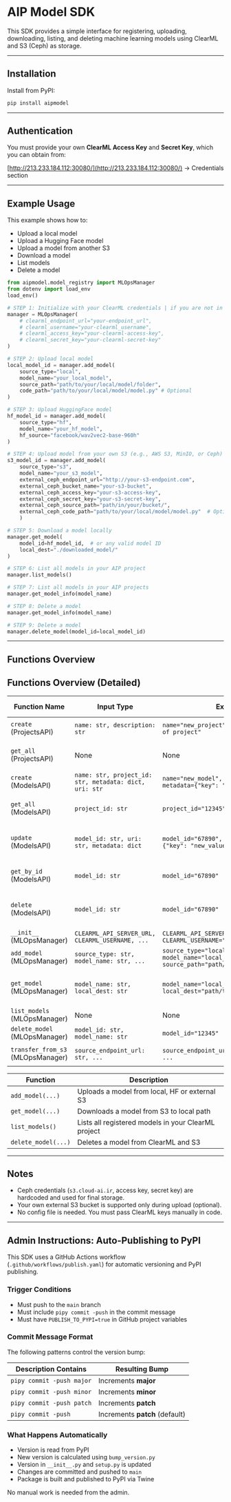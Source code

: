# AIP Model SDK

This SDK provides a simple interface for registering, uploading, downloading, listing, and deleting machine learning models using ClearML and S3 (Ceph) as storage.

---

## Installation

Install from PyPI:

```bash
pip install aipmodel
```

---

## Authentication

You must provide your own **ClearML Access Key** and **Secret Key**, which you can obtain from:

[http://213.233.184.112:30080/](http://213.233.184.112:30080/) → Credentials section

---

## Example Usage

This example shows how to:

- Upload a local model
- Upload a Hugging Face model
- Upload a model from another S3
- Download a model
- List models
- Delete a model

```python
from aipmodel.model_registry import MLOpsManager
from dotenv import load_env
load_env()

# STEP 1: Initialize with your ClearML credentials | if you are not in Cluster, fill out variables
manager = MLOpsManager(
    # clearml_endpoint_url="your-endpoint_url",
    # clearml_username="your-clearml_username",
    # clearml_access_key="your-clearml-access-key",
    # clearml_secret_key="your-clearml-secret-key"
)

# STEP 2: Upload local model
local_model_id = manager.add_model(
    source_type="local",
    model_name="your_local_model",
    source_path="path/to/your/local/model/folder",
    code_path="path/to/your/local/model/model.py" # Optional
)

# STEP 3: Upload HuggingFace model
hf_model_id = manager.add_model(
    source_type="hf",
    model_name="your_hf_model",
    hf_source="facebook/wav2vec2-base-960h"   
)

# STEP 4: Upload model from your own S3 (e.g., AWS S3, MinIO, or Ceph)
s3_model_id = manager.add_model(
    source_type="s3",
    model_name="your_s3_model",
    external_ceph_endpoint_url="http://your-s3-endpoint.com",
    external_ceph_bucket_name="your-s3-bucket",
    external_ceph_access_key="your-s3-access-key",
    external_ceph_secret_key="your-s3-secret-key",
    external_ceph_source_path="path/in/your/bucket/",
    external_ceph_code_path="path/to/your/local/model/model.py"  # Optional
    )  

# STEP 5: Download a model locally
manager.get_model(
    model_id=hf_model_id,  # or any valid model ID
    local_dest="./downloaded_model/"
)

# STEP 6: List all models in your AIP project
manager.list_models()

# STEP 7: List all models in your AIP projects
manager.get_model_info(model_name) 

# STEP 8: Delete a model
manager.get_model_info(model_name)

# STEP 9: Delete a model
manager.delete_model(model_id=local_model_id)
```

---

## Functions Overview
## Functions Overview (Detailed)

| Function Name           | Input Type                                           | Example Input                                                                  | Output Type         | Example Output                                           | Terminal Output                                                                 |
|-------------------------|------------------------------------------------------|---------------------------------------------------------------------------------|---------------------|---------------------------------------------------------|---------------------------------------------------------------------------------|
| `create` (ProjectsAPI)   | `name: str, description: str`                        | `name="new_project", description="description of project"`                      | dict                | `{"id": "12345", "name": "new_project"}`                 | `[INFO] Created project 'new_project' with ID '12345'`                        |
| `get_all` (ProjectsAPI)  | None                                                 | None                                                                            | list                | `[{"id": "12345", "name": "new_project"}]`               | `[INFO] Retrieved all projects from ClearML`                                   |
| `create` (ModelsAPI)     | `name: str, project_id: str, metadata: dict, uri: str` | `name="new_model", project_id="12345", metadata={"key": "value"}, uri="uri"`   | dict                | `{"id": "67890", "name": "new_model"}`                   | `[INFO] Created model 'new_model' with ID '67890'`                             |
| `get_all` (ModelsAPI)    | `project_id: str`                                    | `project_id="12345"`                                                           | list                | `[{"id": "67890", "name": "new_model"}]`                 | `[INFO] Retrieved all models from ClearML project '12345'`                     |
| `update` (ModelsAPI)     | `model_id: str, uri: str, metadata: dict`             | `model_id="67890", uri="new_uri", metadata={"key": "new_value"}`               | dict                | `{"id": "67890", "uri": "new_uri", "metadata": {...}}`   | `[INFO] Updated model '67890' with new URI and metadata`                      |
| `get_by_id` (ModelsAPI)  | `model_id: str`                                      | `model_id="67890"`                                                             | dict                | `{"id": "67890", "name": "new_model", "uri": "uri"}`     | `[INFO] Retrieved model '67890' from ClearML`                                 |
| `delete` (ModelsAPI)     | `model_id: str`                                      | `model_id="67890"`                                                             | dict                | `{"status": "success", "message": "Model deleted"}`     | `[INFO] Deleted model '67890' from ClearML`                                   |
| `__init__` (MLOpsManager) | `CLEARML_API_SERVER_URL, CLEARML_USERNAME, ...`      | `CLEARML_API_SERVER_URL="url", CLEARML_USERNAME="user", ...`                    | None                | None                                                    | `[INFO] Initialized MLOpsManager`                                              |
| `add_model` (MLOpsManager) | `source_type: str, model_name: str, ...`             | `source_type="local", model_name="local_model", source_path="path/to/model"`   | str                 | `"model_id"`                                             | `[INFO] Model 'local_model' added successfully`                                |
| `get_model` (MLOpsManager) | `model_name: str, local_dest: str`                   | `model_name="local_model", local_dest="path/to/destination"`                   | dict                | `{"id": "12345", "name": "local_model"}`                 | `[INFO] Model 'local_model' downloaded successfully to 'path/to/destination'` |
| `list_models` (MLOpsManager) | None                                               | None                                                                            | list                | `[("model_name", "model_id")]`                           | `[INFO] Listing all models in project`                                          |
| `delete_model` (MLOpsManager) | `model_id: str, model_name: str`                    | `model_id="12345"`                                                             | None                | None                                                    | `[INFO] Model '12345' deleted successfully`                                    |
| `transfer_from_s3` (MLOpsManager) | `source_endpoint_url: str, ...`                   | `source_endpoint_url="http://s3.example.com", ...`                              | bool                | `True`                                                   | `[INFO] Transferred model from S3 successfully`                                |


| Function            | Description                                         |
| ------------------- | --------------------------------------------------- |
| `add_model(...)`    | Uploads a model from local, HF or external S3       |
| `get_model(...)`    | Downloads a model from S3 to local path             |
| `list_models()`     | Lists all registered models in your ClearML project |
| `delete_model(...)` | Deletes a model from ClearML and S3                 |

---

## Notes

- Ceph credentials (`s3.cloud-ai.ir`, access key, secret key) are hardcoded and used for final storage.
- Your own external S3 bucket is supported only during upload (optional).
- No config file is needed. You must pass ClearML keys manually in code.

---


## Admin Instructions: Auto-Publishing to PyPI

This SDK uses a GitHub Actions workflow (`.github/workflows/publish.yaml`) for automatic versioning and PyPI publishing.

### Trigger Conditions

- Must push to the `main` branch
- Must include `pipy commit -push` in the commit message
- Must have `PUBLISH_TO_PYPI=true` in GitHub project variables

### Commit Message Format

The following patterns control the version bump:

| Description Contains      | Resulting Bump                 |
| ------------------------- | ------------------------------ |
| `pipy commit -push major` | Increments **major**           |
| `pipy commit -push minor` | Increments **minor**           |
| `pipy commit -push patch` | Increments **patch**           |
| `pipy commit -push`       | Increments **patch** (default) |

### What Happens Automatically

- Version is read from PyPI
- New version is calculated using `bump_version.py`
- Version in `__init__.py` and `setup.py` is updated
- Changes are committed and pushed to `main`
- Package is built and published to PyPI via Twine

No manual work is needed from the admin.
